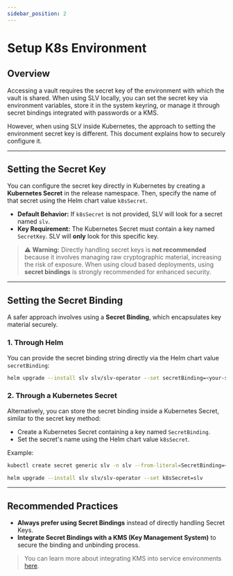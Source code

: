 ```yaml
---
sidebar_position: 2
---
```


# Setup K8s Environment

## Overview

Accessing a vault requires the secret key of the environment with which the vault is shared. When using SLV locally, you can set the secret key via environment variables, store it in the system keyring, or manage it through secret bindings integrated with passwords or a KMS.

However, when using SLV inside Kubernetes, the approach to setting the environment secret key is different. This document explains how to securely configure it.

---

## Setting the Secret Key 

You can configure the secret key directly in Kubernetes by creating a **Kubernetes Secret** in the release namespace. Then, specify the name of that secret using the Helm chart value `k8sSecret`.

- **Default Behavior:** If `k8sSecret` is not provided, SLV will look for a secret named `slv`.
- **Key Requirement:** The Kubernetes Secret must contain a key named `SecretKey`. SLV will **only** look for this specific key.

> ⚠️ **Warning:**
> Directly handling secret keys is **not recommended** because it involves managing raw cryptographic material, increasing the risk of exposure. When using cloud based deployments, using **secret bindings** is strongly recommended for enhanced security.

---

## Setting the Secret Binding

A safer approach involves using a **Secret Binding**, which encapsulates key material securely.

### 1. Through Helm

You can provide the secret binding string directly via the Helm chart value `secretBinding`:

```bash
helm upgrade --install slv slv/slv-operator --set secretBinding=<your-secret-binding>
```

### 2. Through a Kubernetes Secret

Alternatively, you can store the secret binding inside a Kubernetes Secret, similar to the secret key method:

- Create a Kubernetes Secret containing a key named `SecretBinding`.
- Set the secret's name using the Helm chart value `k8sSecret`.

Example:

```bash
kubectl create secret generic slv -n slv --from-literal=SecretBinding=<your-secret-binding>
```

```bash
helm upgrade --install slv slv/slv-operator --set k8sSecret=slv
```

---

## Recommended Practices

- **Always prefer using Secret Bindings** instead of directly handling Secret Keys.
- **Integrate Secret Bindings with a KMS (Key Management System)** to secure the binding and unbinding process.

> You can learn more about integrating KMS into service environments [here](#).


